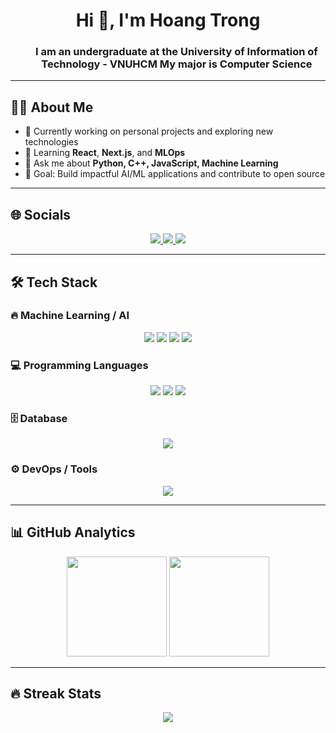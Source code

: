 <h1 align="center">Hi 👋, I'm Hoang Trong</h1>
<h3 align="center">  
<ul>
 <a>I am an undergraduate at the University of Information of Technology - VNUHCM </a>
 <a> My major is Computer Science </a>
</ul>
</h3>

---

## 👨‍💻 About Me
- 🔭 Currently working on personal projects and exploring new technologies  
- 🌱 Learning **React**, **Next.js**, and **MLOps**  
- 💬 Ask me about **Python, C++, JavaScript, Machine Learning**  
- 🎯 Goal: Build impactful AI/ML applications and contribute to open source  

---

## 🌐 Socials
<p align="center">
  <a href="https://linkedin.com/in/your-link">
    <img src="https://img.shields.io/badge/-LinkedIn-blue?logo=linkedin&logoColor=white" />
  </a>
  <a href="https://twitter.com/your-link">
    <img src="https://img.shields.io/badge/-Twitter-1DA1F2?logo=twitter&logoColor=white" />
  </a>
  <a href="mailto:your-email@example.com">
    <img src="https://img.shields.io/badge/-Email-red?logo=gmail&logoColor=white" />
  </a>
</p>

---

## 🛠️ Tech Stack

### 🔥 Machine Learning / AI
<p align="center">
  <img src="https://img.shields.io/badge/-PyTorch-EE4C2C?logo=pytorch&logoColor=white" />
  <img src="https://img.shields.io/badge/-TensorFlow-FF6F00?logo=tensorflow&logoColor=white" />
  <img src="https://img.shields.io/badge/-Huggingface-FFD21E?logo=huggingface&logoColor=black" />
  <img src="https://img.shields.io/badge/-Transformers-00BFFF?logo=OpenAI&logoColor=white" />
</p>

### 💻 Programming Languages
<p align="center">
  <img src="https://img.shields.io/badge/-C++-00599C?logo=c%2b%2b&logoColor=white" />
  <img src="https://img.shields.io/badge/-Python-3776AB?logo=python&logoColor=white" />
  <img src="https://img.shields.io/badge/-JavaScript-F7DF1E?logo=javascript&logoColor=black" />
</p>

### 🗄️ Database
<p align="center">
  <img src="https://img.shields.io/badge/-SQL-336791?logo=postgresql&logoColor=white" />
</p>

### ⚙️ DevOps / Tools
<p align="center">
  <img src="https://img.shields.io/badge/-Docker-2496ED?logo=docker&logoColor=white" />
</p>

---

## 📊 GitHub Analytics
<p align="center">
  <img src="https://github-readme-stats.vercel.app/api?username=ToRong31&show_icons=true&theme=tokyonight" height="160"/>
  <img src="https://github-readme-stats.vercel.app/api/top-langs/?username=ToRong31&layout=compact&theme=tokyonight" height="160"/>
</p>

---

## 🔥 Streak Stats
<p align="center">
  <img src="https://streak-stats.demolab.com/?user=ToRong31&theme=tokyonight" />
</p>
